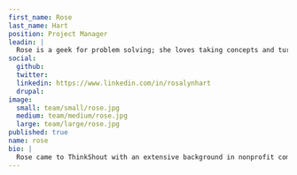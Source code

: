 ```yaml
---
first_name: Rose
last_name: Hart
position: Project Manager
leadin: |
  Rose is a geek for problem solving; she loves taking concepts and turning them into plans of action. She’s an even bigger geek for Harry Potter, and claims to have actually found a Harry Potter-themed bar in Toronto. We hope it's easier to find than Platform Nine and Three-Quarters.
social:
  github:
  twitter:
  linkedin: https://www.linkedin.com/in/rosalynhart
  drupal:
image:
  small: team/small/rose.jpg
  medium: team/medium/rose.jpg
  large: team/large/rose.jpg
published: true
name: rose
bio: |
  Rose came to ThinkShout with an extensive background in nonprofit communications. She spent several years on United Way of the Columbia-Willamette's marketing and communications team, which prepared her well for her role here. She never ceases to be inspired by the projects she manages and the missions of the organizations we get to partner with. She strives to ensure that the work we deliver makes our clients feel like they have the tools they need to achieve their goals, and open up possibilities for the future. When she’s not ensuring that we’re meeting deadlines, she’s making appearances at local comic cons, or binge watching Doctor Who.
---
```

